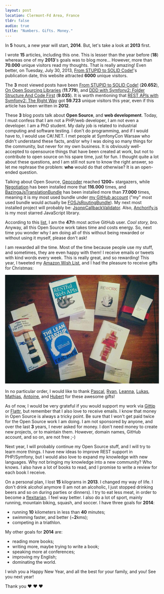 ```yaml
---
layout: post
location: Clermont-Fd Area, France
tldr: false
audio: true
title: "Numbers. Gifts. Money."
---
```


In **5** hours, a new year will start, **2014**. But, let's take a look at
**2013** first.

I wrote **15** articles, including this one. This is lesser than the year
before (**18**) whereas one of my **2013**'s goals was to blog more... However,
more than **70.000** unique visitors read my thoughts. That is really amazing!
Even better, on Tuesday, July 30, 2013, [From STUPID to SOLID
Code!](/2013/07/30/from-stupid-to-solid-code/)'s publication date, this website
attracted **6000** unique visitors.

The **3** most viewed posts have been [From STUPID to SOLID
Code!](/2013/07/30/from-stupid-to-solid-code/) (**20.652**), [On Open Sourcing
Libraries](/2013/07/04/on-open-sourcing-libraries/) (**11.779**), and [DDD with
Symfony2: Folder Structure And Code
First](/2013/08/07/ddd-with-symfony2-folder-structure-and-code-first/)
(**9.035**). It is worth mentioning that [REST APIs with Symfony2: The Right
Way](/2012/08/02/rest-apis-with-symfony2-the-right-way/) got **59.723** unique
visitors this year, even if this article has been written in **2012**.

These **3** blog posts talk about **Open Source**, and **web development**.
Today, I must confess that I am not a PHP/web developer, I am not even a
developer. I am a PhD student. My daily job is related to industrial computing
and software testing. I don't do programming, and if I would have to, I would
use C#/.NET.
I met people at SymfonyCon Warsaw who didn't understand these facts, and/or why
I was doing so many things for the community, but never for my own business. It
is obviously well-accepted to opensource things that have been created at work,
but not to contribute to open source on his spare time, just for fun.
I thought quite a lot about these questions, and I am still not sure to know
the right answer, so let me rephrase the problem: **who** would do that
otherwise? It is an open-ended question.

Talking about Open Source, [Geocoder](https://github.com/geocoder-php/Geocoder)
reached **1200**+ stargazers, while
[Negotiation](https://github.com/willdurand/Negotiation) has been installed
more that **116.000** times, and
[BazingaJsTranslationBundle](https://github.com/willdurand/BazingaJsTranslationBundle)
has been installed more than **77.000** times, meaning it is my most used
bundle under [my GitHub account](https//github.com/willdurand) ("my" most used
bundle would actually be
[FOSJsRoutingBundle](https://github.com/FriendsOfSymfony/FOSJsRoutingBundle)).
My next most installed project will probably be:
[JsonpCallbackValidator](https://github.com/willdurand/JsonpCallbackValidator).
Also, [Anchorify.js](https://github.com/willdurand/anchorify.js) is my most
starred JavaScript library.

According to this [list](https://gist.github.com/paulmillr/2657075), I am the
**47**th most active GitHub user. _Cool story, bro._ Anyway, all this Open
Source work takes time and costs energy. So, next time you wonder why I am doing
all of this without being rewarded or without using it myself, please don't ask!

I am rewarded all the time. Most of the time because people use my stuff, and
sometimes, they are even happy with them! I receive emails or tweets with kind
words every week. This is really great, and so rewarding! This year, I tweeted
my [Amazon Wish
List](http://www.amazon.fr/registry/wishlist/3ICJE3SIOIDWE), and I had the
pleasure to receive gifts for Christmas:

![](/images/gifts.jpg)

In no particular order, I would like to thank
[Pascal](https://twitter.com/pborreli),
[Ryan](https://twitter.com/weaverryan),
[Leanna](https://twitter.com/leannapelham),
[Lukas](https://twitter.com/lsmith),
[Mathias](https://twitter.com/mathiasverraes),
[Antoine](https://twitter.com/toin0u), and [Hubert](https://twitter.com/youb_s)
for these awesome gifts!

As of now, I would be very grateful if you would support my work via
[Gittip](https://www.gittip.com/willdurand) or
[Flattr](https://flattr.com/profile/willdurand), but remember that I also love
to receive emails.
I know that money in Open Source is always a tricky point. Be sure that I won't
get paid twice for the Open Source work I am doing. I am not sponsored by
anyone, and over the last **3** years, I never asked for money. I don't need
money to create new projects, or to maintain them. However, domain names, GitHub
account, and so on, are not free ;-)

Next year, I will probably continue my Open Source stuff, and I will try to
learn more things. I have new ideas to improve REST support in PHP/Symfony, but
I would also love to expand my knowledge with new languages. Why not bringing my
knowledge into a new community? Who knows.
I also have a lot of books to read, and I promise to write a review for each
book I receive.

On a personal plan, I lost **15** kilograms in **2013**. I changed my way of
life. I don't drink alcohol anymore (I am not an alcoholic, I just stopped drinking
beers and so on during parties or dinners). I try to eat less meat, in order to
become a [flexitarian](http://en.wikipedia.org/wiki/Semi-vegetarianism). I feel way
better.
I also do a lot of sport, mainly running, mountain biking, squash, and soccer. I
have three goals for **2014**:

- running **10** kilometers in less than **40** minutes;
- swimming faster, and better (~**2**kms);
- competing in a triathlon.

My other goals for **2014** are:

- reading more books;
- writing more, maybe trying to write a book;
- speaking more at conferences;
- improving my English;
- dominating the world.

I wish you a Happy New Year, and all the best for your family, and you! See you
next year!

Thank you &hearts; &hearts; &hearts;
